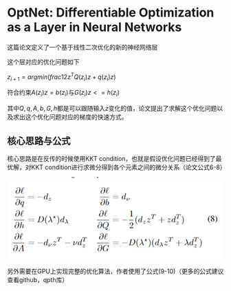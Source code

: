 # OptNet: Differentiable Optimization as a Layer in Neural Networks

这篇论文定义了一个基于线性二次优化的新的神经网络层

这个层对应的优化问题如下

$z_{i+1} = argmin(frac{1}{2} z^T Q(z_i) z + q(z_i) z)$

符合约束$A(z_i)z = b(z_i)$与$G(z_i)z <= h(z_i)$

其中$Q,q,A,b,G,h$都是可以跟随输入$z$变化的值，论文提出了求解这个优化问题以及求出这个优化问题对应的梯度的快速方式。

## 核心思路与公式

核心思路是在反传的时候使用KKT condition，也就是假设优化问题已经得到了最优解，对KKT condition进行求微分得到各个元素之间的微分关系（论文公式6-8）

![反传公式](./res/OptNet反传.png)

另外需要在GPU上实现完整的优化算法，作者使用了公式(9-10)（更多的公式建议查看github，qpth库）
